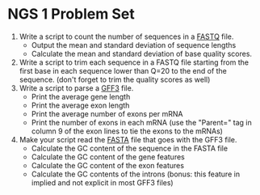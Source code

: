 NGS 1 Problem Set
=================

1. Write a script to count the number of sequences in a [FASTQ](../files/pfb.fastq) file.
	- Output the mean and standard deviation of sequence lengths
   	- Calculate the mean and standard deviation of base quality scores.
2. Write a script to trim each sequence in a FASTQ file starting from the first base in each sequence lower than Q=20 to the end of the sequence. (don't forget to trim the quality scores as well)
3. Write a script to parse a [GFF3](../files/cab_sav_contig.gff) file.
	- Print the average gene length
	- Print the average exon length
	- Print the average number of exons per mRNA
	- Print the number of exons in each mRNA (use the "Parent=" tag in column 9 of the exon lines to tie the exons to the mRNAs) 
4. Make your script read the [FASTA](../files/cab_sav_contig.fasta) file that goes with the GFF3 file.
   	- Calculate the GC content of the sequence in the FASTA file
	- Calculate the GC content of the gene features
	- Calculate the GC content of the exon features
	- Calculate the GC contents of the introns (bonus: this feature in implied and not explicit in most GFF3 files)
	
